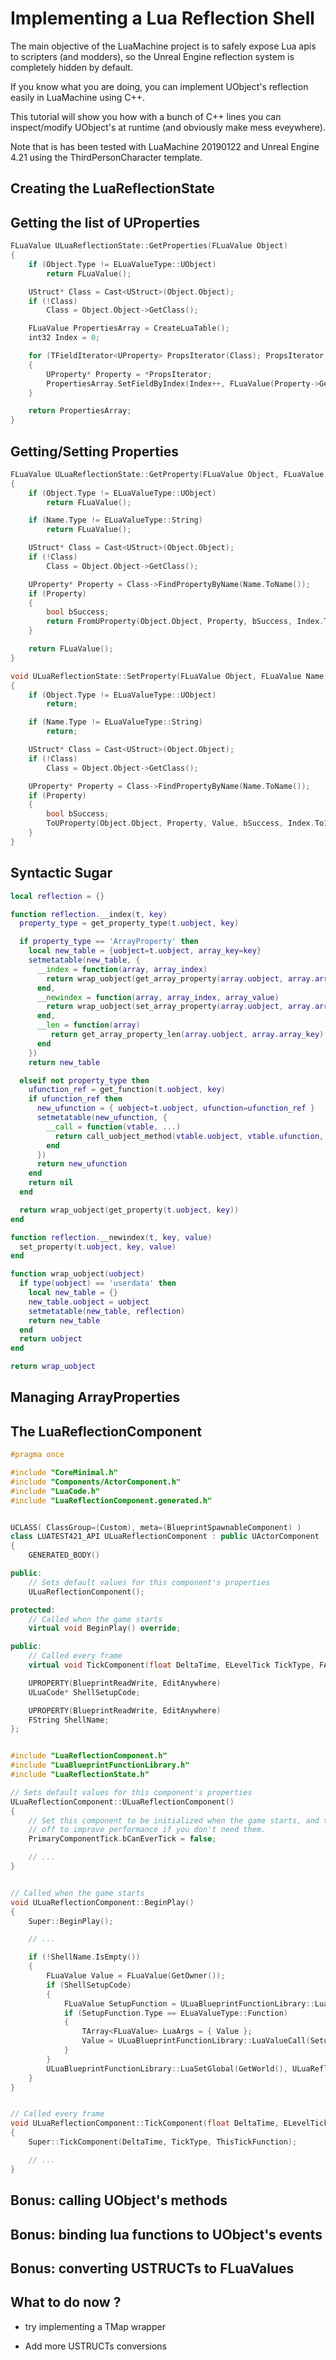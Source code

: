 # Implementing a Lua Reflection Shell

The main objective of the LuaMachine project is to safely expose Lua apis to scripters (and modders), so the Unreal Engine reflection system is
completely hidden by default.

If you know what you are doing, you can implement UObject's reflection easily in LuaMachine using C++.

This tutorial will show you how with a bunch of C++ lines you can inspect/modify UObject's at runtime (and obviously make mess eveywhere).

Note that is has been tested with LuaMachine 20190122 and Unreal Engine 4.21 using the ThirdPersonCharacter template.

## Creating the LuaReflectionState

## Getting the list of UProperties

```cpp
FLuaValue ULuaReflectionState::GetProperties(FLuaValue Object)
{
	if (Object.Type != ELuaValueType::UObject)
		return FLuaValue();

	UStruct* Class = Cast<UStruct>(Object.Object);
	if (!Class)
		Class = Object.Object->GetClass();

	FLuaValue PropertiesArray = CreateLuaTable();
	int32 Index = 0;

	for (TFieldIterator<UProperty> PropsIterator(Class); PropsIterator; ++PropsIterator)
	{
		UProperty* Property = *PropsIterator;
		PropertiesArray.SetFieldByIndex(Index++, FLuaValue(Property->GetName()));
	}

	return PropertiesArray;
}
```

## Getting/Setting Properties

```cpp
FLuaValue ULuaReflectionState::GetProperty(FLuaValue Object, FLuaValue Name, FLuaValue Index)
{
	if (Object.Type != ELuaValueType::UObject)
		return FLuaValue();

	if (Name.Type != ELuaValueType::String)
		return FLuaValue();

	UStruct* Class = Cast<UStruct>(Object.Object);
	if (!Class)
		Class = Object.Object->GetClass();

	UProperty* Property = Class->FindPropertyByName(Name.ToName());
	if (Property)
	{
		bool bSuccess;
		return FromUProperty(Object.Object, Property, bSuccess, Index.ToInteger());
	}

	return FLuaValue();
}

void ULuaReflectionState::SetProperty(FLuaValue Object, FLuaValue Name, FLuaValue Value, FLuaValue Index)
{
	if (Object.Type != ELuaValueType::UObject)
		return;

	if (Name.Type != ELuaValueType::String)
		return;

	UStruct* Class = Cast<UStruct>(Object.Object);
	if (!Class)
		Class = Object.Object->GetClass();

	UProperty* Property = Class->FindPropertyByName(Name.ToName());
	if (Property)
	{
		bool bSuccess;
		ToUProperty(Object.Object, Property, Value, bSuccess, Index.ToInteger());
	}
}
```

## Syntactic Sugar

```lua
local reflection = {}

function reflection.__index(t, key)
  property_type = get_property_type(t.uobject, key)

  if property_type == 'ArrayProperty' then
    local new_table = {uobject=t.uobject, array_key=key}
    setmetatable(new_table, {
      __index = function(array, array_index)
        return wrap_uobject(get_array_property(array.uobject, array.array_key, array_index-1))
      end,
      __newindex = function(array, array_index, array_value)
        return wrap_uobject(set_array_property(array.uobject, array.array_key, array_index-1, array_value))
      end,
      __len = function(array)
         return get_array_property_len(array.uobject, array.array_key)
      end
    })
    return new_table

  elseif not property_type then
    ufunction_ref = get_function(t.uobject, key)
    if ufunction_ref then
      new_ufunction = { uobject=t.uobject, ufunction=ufunction_ref }
      setmetatable(new_ufunction, {
        __call = function(vtable, ...)
          return call_uobject_method(vtable.uobject, vtable.ufunction, arg)
        end
      })
      return new_ufunction
    end
    return nil
  end

  return wrap_uobject(get_property(t.uobject, key))
end

function reflection.__newindex(t, key, value)
  set_property(t.uobject, key, value)
end

function wrap_uobject(uobject)
  if type(uobject) == 'userdata' then
    local new_table = {}
    new_table.uobject = uobject
    setmetatable(new_table, reflection)
    return new_table
  end
  return uobject
end

return wrap_uobject
```

## Managing ArrayProperties

## The LuaReflectionComponent

```cpp
#pragma once

#include "CoreMinimal.h"
#include "Components/ActorComponent.h"
#include "LuaCode.h"
#include "LuaReflectionComponent.generated.h"


UCLASS( ClassGroup=(Custom), meta=(BlueprintSpawnableComponent) )
class LUATEST421_API ULuaReflectionComponent : public UActorComponent
{
	GENERATED_BODY()

public:	
	// Sets default values for this component's properties
	ULuaReflectionComponent();

protected:
	// Called when the game starts
	virtual void BeginPlay() override;

public:	
	// Called every frame
	virtual void TickComponent(float DeltaTime, ELevelTick TickType, FActorComponentTickFunction* ThisTickFunction) override;

	UPROPERTY(BlueprintReadWrite, EditAnywhere)
	ULuaCode* ShellSetupCode;

	UPROPERTY(BlueprintReadWrite, EditAnywhere)
	FString ShellName;
};
```

```cpp

#include "LuaReflectionComponent.h"
#include "LuaBlueprintFunctionLibrary.h"
#include "LuaReflectionState.h"

// Sets default values for this component's properties
ULuaReflectionComponent::ULuaReflectionComponent()
{
	// Set this component to be initialized when the game starts, and to be ticked every frame.  You can turn these features
	// off to improve performance if you don't need them.
	PrimaryComponentTick.bCanEverTick = false;

	// ...
}


// Called when the game starts
void ULuaReflectionComponent::BeginPlay()
{
	Super::BeginPlay();

	// ...

	if (!ShellName.IsEmpty())
	{
		FLuaValue Value = FLuaValue(GetOwner());
		if (ShellSetupCode)
		{
			FLuaValue SetupFunction = ULuaBlueprintFunctionLibrary::LuaRunCodeAsset(GetWorld(), ULuaReflectionState::StaticClass(), ShellSetupCode);
			if (SetupFunction.Type == ELuaValueType::Function)
			{
				TArray<FLuaValue> LuaArgs = { Value };
				Value = ULuaBlueprintFunctionLibrary::LuaValueCall(SetupFunction, LuaArgs);
			}
		}
		ULuaBlueprintFunctionLibrary::LuaSetGlobal(GetWorld(), ULuaReflectionState::StaticClass(), ShellName, Value);
	}
}


// Called every frame
void ULuaReflectionComponent::TickComponent(float DeltaTime, ELevelTick TickType, FActorComponentTickFunction* ThisTickFunction)
{
	Super::TickComponent(DeltaTime, TickType, ThisTickFunction);

	// ...
}
```

## Bonus: calling UObject's methods

## Bonus: binding lua functions to UObject's events

## Bonus: converting USTRUCTs to FLuaValues

## What to do now ?

* try implementing a TMap wrapper

* Add more USTRUCTs conversions
